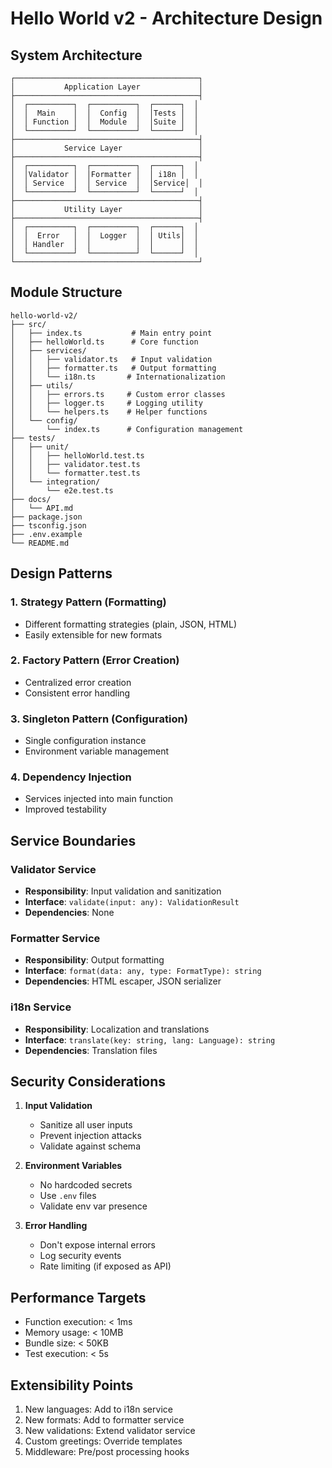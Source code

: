 # Hello World v2 - Architecture Design

## System Architecture

```
┌─────────────────────────────────────────┐
│           Application Layer             │
├─────────────────────────────────────────┤
│  ┌──────────┐  ┌──────────┐  ┌──────┐  │
│  │  Main    │  │  Config  │  │Tests │  │
│  │ Function │  │  Module  │  │Suite │  │
│  └──────────┘  └──────────┘  └──────┘  │
├─────────────────────────────────────────┤
│           Service Layer                 │
├─────────────────────────────────────────┤
│  ┌──────────┐  ┌──────────┐  ┌──────┐  │
│  │Validator │  │Formatter │  │ i18n │  │
│  │ Service  │  │ Service  │  │Service│  │
│  └──────────┘  └──────────┘  └──────┘  │
├─────────────────────────────────────────┤
│           Utility Layer                 │
├─────────────────────────────────────────┤
│  ┌──────────┐  ┌──────────┐  ┌──────┐  │
│  │  Error   │  │  Logger  │  │ Utils│  │
│  │ Handler  │  │          │  │      │  │
│  └──────────┘  └──────────┘  └──────┘  │
└─────────────────────────────────────────┘
```

## Module Structure

```
hello-world-v2/
├── src/
│   ├── index.ts           # Main entry point
│   ├── helloWorld.ts      # Core function
│   ├── services/
│   │   ├── validator.ts   # Input validation
│   │   ├── formatter.ts   # Output formatting
│   │   └── i18n.ts       # Internationalization
│   ├── utils/
│   │   ├── errors.ts     # Custom error classes
│   │   ├── logger.ts     # Logging utility
│   │   └── helpers.ts    # Helper functions
│   └── config/
│       └── index.ts      # Configuration management
├── tests/
│   ├── unit/
│   │   ├── helloWorld.test.ts
│   │   ├── validator.test.ts
│   │   └── formatter.test.ts
│   └── integration/
│       └── e2e.test.ts
├── docs/
│   └── API.md
├── package.json
├── tsconfig.json
├── .env.example
└── README.md
```

## Design Patterns

### 1. **Strategy Pattern** (Formatting)
- Different formatting strategies (plain, JSON, HTML)
- Easily extensible for new formats

### 2. **Factory Pattern** (Error Creation)
- Centralized error creation
- Consistent error handling

### 3. **Singleton Pattern** (Configuration)
- Single configuration instance
- Environment variable management

### 4. **Dependency Injection**
- Services injected into main function
- Improved testability

## Service Boundaries

### Validator Service
- **Responsibility**: Input validation and sanitization
- **Interface**: `validate(input: any): ValidationResult`
- **Dependencies**: None

### Formatter Service
- **Responsibility**: Output formatting
- **Interface**: `format(data: any, type: FormatType): string`
- **Dependencies**: HTML escaper, JSON serializer

### i18n Service
- **Responsibility**: Localization and translations
- **Interface**: `translate(key: string, lang: Language): string`
- **Dependencies**: Translation files

## Security Considerations

1. **Input Validation**
   - Sanitize all user inputs
   - Prevent injection attacks
   - Validate against schema

2. **Environment Variables**
   - No hardcoded secrets
   - Use `.env` files
   - Validate env var presence

3. **Error Handling**
   - Don't expose internal errors
   - Log security events
   - Rate limiting (if exposed as API)

## Performance Targets

- Function execution: < 1ms
- Memory usage: < 10MB
- Bundle size: < 50KB
- Test execution: < 5s

## Extensibility Points

1. New languages: Add to i18n service
2. New formats: Add to formatter service
3. New validations: Extend validator service
4. Custom greetings: Override templates
5. Middleware: Pre/post processing hooks